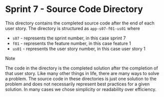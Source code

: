 # Sprint 7 - Source Code Directory
This directory contains the completed source code after the end of each user story.    The directory is structured as `app-s07-f01-us01` where
- `s07` - represents the sprint number, in this case sprint 7
- `f01` - represents the feature number, in this case feature 1
- `us01` - represents the user story number, in this case user story 1

> [!NOTE]
> The code in the directory is the completed solution after the completion of that user story.  Like many other things in life, there are many ways to solve a problem.   The source code in these directories is just one solution to the problem and does not necessarily represent best practices for a given solution.  In many cases we chose simplicity or readability over efficiency.  